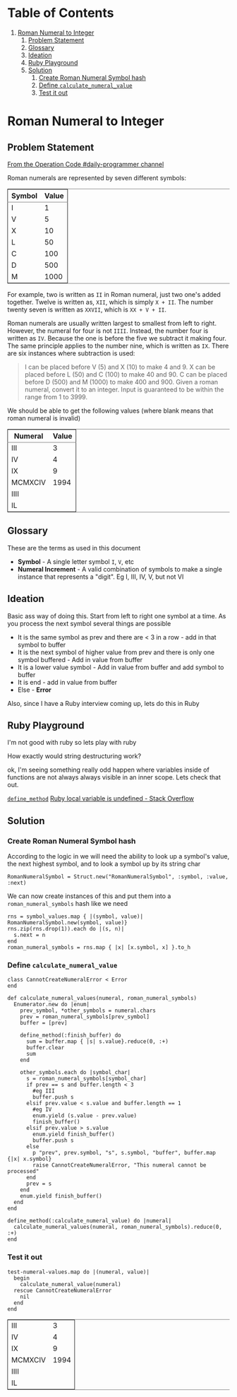 
# Table of Contents

1.  [Roman Numeral to Integer](#org172b201)
    1.  [Problem Statement](#org1279241)
    2.  [Glossary](#org10c2e7f)
    3.  [Ideation](#org9b0e930)
    4.  [Ruby Playground](#orgfbd84d1)
    5.  [Solution](#org4c338ea)
        1.  [Create Roman Numeral Symbol hash](#org9dd7459)
        2.  [Define `calculate_numeral_value`](#org3c6e0ba)
        3.  [Test it out](#org7eba142)


<a id="org172b201"></a>

# Roman Numeral to Integer


<a id="org1279241"></a>

## Problem Statement

[From the Operation Code #daily-programmer channel](https://operation-code.slack.com/archives/C7JMZ5LAV/p1572432071067600)

Roman numerals are represented by seven different symbols:

<table id="org7abdb19" border="2" cellspacing="0" cellpadding="6" rules="groups" frame="hsides">


<colgroup>
<col  class="org-left" />

<col  class="org-right" />
</colgroup>
<thead>
<tr>
<th scope="col" class="org-left">Symbol</th>
<th scope="col" class="org-right">Value</th>
</tr>
</thead>

<tbody>
<tr>
<td class="org-left">I</td>
<td class="org-right">1</td>
</tr>


<tr>
<td class="org-left">V</td>
<td class="org-right">5</td>
</tr>


<tr>
<td class="org-left">X</td>
<td class="org-right">10</td>
</tr>


<tr>
<td class="org-left">L</td>
<td class="org-right">50</td>
</tr>


<tr>
<td class="org-left">C</td>
<td class="org-right">100</td>
</tr>


<tr>
<td class="org-left">D</td>
<td class="org-right">500</td>
</tr>


<tr>
<td class="org-left">M</td>
<td class="org-right">1000</td>
</tr>
</tbody>
</table>

For example, two is written as `II` in Roman numeral, just two one's added together. Twelve is written as, `XII`, which is simply `X + II`. The number twenty seven is written as `XXVII`, which is `XX + V + II`.

Roman numerals are usually written largest to smallest from left to right. However, the numeral for four is not `IIII`. Instead, the number four is written as `IV`. Because the one is before the five we subtract it making four. The same principle applies to the number nine, which is written as `IX`. There are six instances where subtraction is used:

> I can be placed before V (5) and X (10) to make 4 and 9. 
> X can be placed before L (50) and C (100) to make 40 and 90. 
> C can be placed before D (500) and M (1000) to make 400 and 900.
> Given a roman numeral, convert it to an integer. Input is guaranteed to be within the range from 1 to 3999.

We should be able to get the following values (where blank means that roman numeral is invalid)

<table id="orgf48b5b6" border="2" cellspacing="0" cellpadding="6" rules="groups" frame="hsides">


<colgroup>
<col  class="org-left" />

<col  class="org-right" />
</colgroup>
<thead>
<tr>
<th scope="col" class="org-left">Numeral</th>
<th scope="col" class="org-right">Value</th>
</tr>
</thead>

<tbody>
<tr>
<td class="org-left">III</td>
<td class="org-right">3</td>
</tr>


<tr>
<td class="org-left">IV</td>
<td class="org-right">4</td>
</tr>


<tr>
<td class="org-left">IX</td>
<td class="org-right">9</td>
</tr>


<tr>
<td class="org-left">MCMXCIV</td>
<td class="org-right">1994</td>
</tr>


<tr>
<td class="org-left">IIII</td>
<td class="org-right">&#xa0;</td>
</tr>


<tr>
<td class="org-left">IL</td>
<td class="org-right">&#xa0;</td>
</tr>
</tbody>
</table>


<a id="org10c2e7f"></a>

## Glossary

These are the terms as used in this document

-   **Symbol** - A single letter symbol `I`, `V`, etc
-   **Numeral Increment** - A valid combination of symbols to make a single instance that represents a "digit". Eg I, III, IV, V, but not VI


<a id="org9b0e930"></a>

## Ideation

Basic ass way of doing this. Start from left to right one symbol at a time. As you process the next symbol several things are possible

-   It is the same symbol as prev and there are < 3 in a row - add in that symbol to buffer
-   It is the next symbol of higher value from prev and there is only one symbol buffered - Add in value from buffer
-   It is a lower value symbol - Add in value from buffer and add symbol to buffer
-   It is end - add in value from buffer
-   Else - **Error**

Also, since I have a Ruby interview coming up, lets do this in Ruby


<a id="orgfbd84d1"></a>

## Ruby Playground

I'm not good with ruby so lets play with ruby

How exactly would string destructuring work?

ok, I'm seeing something really odd happen where variables inside of functions are not always always visible in an inner scope. Lets check that out.

[`define_method`](https://apidock.com/ruby/Module/define_method) [Ruby local variable is undefined - Stack Overflow](https://stackoverflow.com/a/9671368/5056) 


<a id="org4c338ea"></a>

## Solution


<a id="org9dd7459"></a>

### Create Roman Numeral Symbol hash

According to the logic in <a id="org6dc34b7"></a> we will need the ability to look up a symbol's value, the next highest symbol, and to look a symbol up by its string char

    RomanNumeralSymbol = Struct.new("RomanNumeralSymbol", :symbol, :value, :next)

We can now create instances of this and put them into a `roman_numeral_symbols` hash like we need

    rns = symbol_values.map { |(symbol, value)| RomanNumeralSymbol.new(symbol, value)}
    rns.zip(rns.drop(1)).each do |(s, n)| 
      s.next = n
    end
    roman_numeral_symbols = rns.map { |x| [x.symbol, x] }.to_h


<a id="org3c6e0ba"></a>

### Define `calculate_numeral_value`

    class CannotCreateNumeralError < Error
    end
    
    def calculate_numeral_values(numeral, roman_numeral_symbols)
      Enumerator.new do |enum|
        prev_symbol, *other_symbols = numeral.chars
        prev = roman_numeral_symbols[prev_symbol]
        buffer = [prev]
    
        define_method(:finish_buffer) do
          sum = buffer.map { |s| s.value}.reduce(0, :+)
          buffer.clear
          sum
        end
    
        other_symbols.each do |symbol_char|
          s = roman_numeral_symbols[symbol_char]
          if prev == s and buffer.length < 3 
            #eg III
            buffer.push s
          elsif prev.value < s.value and buffer.length == 1
            #eg IV
            enum.yield (s.value - prev.value)
            finish_buffer()
          elsif prev.value > s.value
            enum.yield finish_buffer()
            buffer.push s
          else
            p "prev", prev.symbol, "s", s.symbol, "buffer", buffer.map {|x| x.symbol}
            raise CannotCreateNumeralError, "This numeral cannot be processed"
          end
          prev = s
        end
        enum.yield finish_buffer()
      end
    end
    
    define_method(:calculate_numeral_value) do |numeral|
      calculate_numeral_values(numeral, roman_numeral_symbols).reduce(0, :+)
    end


<a id="org7eba142"></a>

### Test it out

    test-numeral-values.map do |(numeral, value)| 
      begin
        calculate_numeral_value(numeral)
      rescue CannotCreateNumeralError
        nil
      end
    end

<table border="2" cellspacing="0" cellpadding="6" rules="groups" frame="hsides">


<colgroup>
<col  class="org-left" />

<col  class="org-right" />
</colgroup>
<tbody>
<tr>
<td class="org-left">III</td>
<td class="org-right">3</td>
</tr>


<tr>
<td class="org-left">IV</td>
<td class="org-right">4</td>
</tr>


<tr>
<td class="org-left">IX</td>
<td class="org-right">9</td>
</tr>


<tr>
<td class="org-left">MCMXCIV</td>
<td class="org-right">1994</td>
</tr>


<tr>
<td class="org-left">IIII</td>
<td class="org-right">&#xa0;</td>
</tr>


<tr>
<td class="org-left">IL</td>
<td class="org-right">&#xa0;</td>
</tr>
</tbody>
</table>

